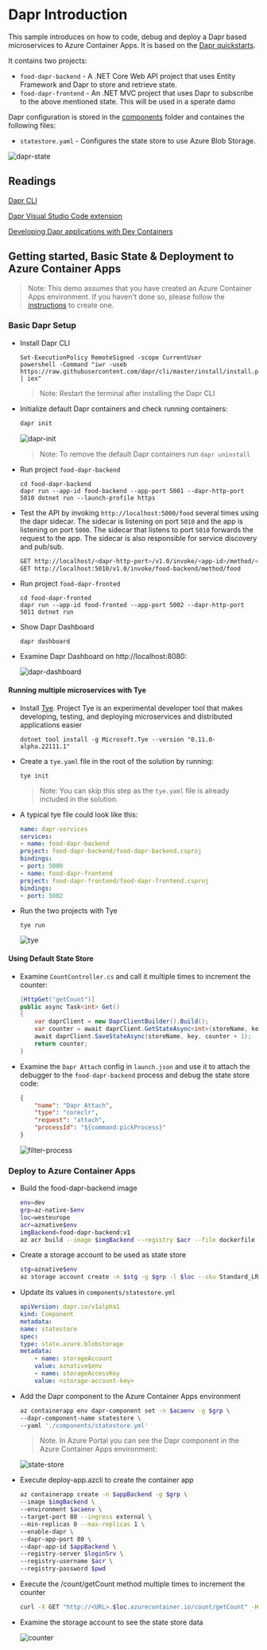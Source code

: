 # Dapr Introduction

This sample introduces on how to code, debug and deploy a Dapr based microservices to Azure Container Apps. It is based on the [Dapr quickstarts](https://docs.dapr.io/getting-started/quickstarts/). 

It contains two projects:

- `food-dapr-backend` - A .NET Core Web API project that uses Entity Framework and Dapr to store and retrieve state.
- `food-dapr-frontend` - An .NET MVC project that uses Dapr to subscribe to the above mentioned state. This will be used in a sperate damo

Dapr configuration is stored in the [components](components) folder and containes the following files:

- `statestore.yaml` - Configures the state store to use Azure Blob Storage.

![dapr-state](_images/dapr-state.png)


## Readings

[Dapr CLI](https://docs.dapr.io/reference/cli/cli-overview/)

[Dapr Visual Studio Code extension](https://docs.dapr.io/developing-applications/local-development/ides/vscode/vscode-dapr-extension/)

[Developing Dapr applications with Dev Containers](https://docs.dapr.io/developing-applications/local-development/ides/vscode/vscode-remote-dev-containers/)

## Getting started, Basic State & Deployment to Azure Container Apps

>Note: This demo assumes that you have created an Azure Container Apps environment. If you haven't done so, please follow the [instructions](/demos/04-azure-container-apps/01-basics/create-aca-env.azcli) to create one.

### Basic Dapr Setup

- Install Dapr CLI

    ```
    Set-ExecutionPolicy RemoteSigned -scope CurrentUser
    powershell -Command "iwr -useb https://raw.githubusercontent.com/dapr/cli/master/install/install.ps1 | iex"
    ```

    >Note: Restart the terminal after installing the Dapr CLI

- Initialize default Dapr containers and check running containers:

    ```bash
    dapr init
    ```

    ![dapr-init](_images/dapr-init.png)

   >Note: To remove the default Dapr containers run `dapr uninstall` 

- Run project `food-dapr-backend`

    ```
    cd food-dapr-backend
    dapr run --app-id food-backend --app-port 5001 --dapr-http-port 5010 dotnet run --launch-profile https
    ```

- Test the API by invoking `http://localhost:5000/food` several times using the dapr sidecar. The sidecar is listening on port `5010` and the app is listening on port `5000`. The sidecar that listens to port `5010` forwards the request to the app. The sidecar is also responsible for service discovery and pub/sub.

    ```bash
    GET http://localhost/<dapr-http-port>/v1.0/invoke/<app-id>/method/<method-name>
    GET http://localhost:5010/v1.0/invoke/food-backend/method/food
    ```

- Run project `food-dapr-fronted`

    ```
    cd food-dapr-fronted
    dapr run --app-id food-fronted --app-port 5002 --dapr-http-port 5011 dotnet run
    ```    

- Show Dapr Dashboard

    ```
    dapr dashboard
    ``` 

- Examine Dapr Dashboard on http://localhost:8080:

    ![dapr-dashboard](_images/dapr-dashboard.png)

#### Running multiple microservices with Tye

- Install [Tye](https://github.com/dotnet/tye/). Project Tye is an experimental developer tool that makes developing, testing, and deploying microservices and distributed applications easier

    ```
    dotnet tool install -g Microsoft.Tye --version "0.11.0-alpha.22111.1"
    ```

- Create a `tye.yaml` file in the root of the solution by running:

    ```    
    tye init
    ```

    >Note: You can skip this step as the `tye.yaml` file is already included in the solution.    

- A typical tye file could look like this:

    ```yaml
    name: dapr-services
    services:
    - name: food-dapr-backend
    project: food-dapr-backend/food-dapr-backend.csproj
    bindings:
    - port: 5000
    - name: food-dapr-frontend
    project: food-dapr-frontend/food-dapr-frontend.csproj
    bindings:
    - port: 5002
    ```

- Run the two projects with Tye

    ```
    tye run
    ```    

    ![tye](_images/tye.png)

#### Using Default State Store

- Examine `CountController.cs` and call it multiple times to increment the counter:

    ```c#
    [HttpGet("getCount")]
    public async Task<int> Get()
    {
        var daprClient = new DaprClientBuilder().Build();
        var counter = await daprClient.GetStateAsync<int>(storeName, key);
        await daprClient.SaveStateAsync(storeName, key, counter + 1);
        return counter;
    }
    ```

- Examine the `Dapr Attach` config in `launch.json` and use it to attach the debugger to the `food-dapr-backend` process and debug the state store code:

    ```json
    {
        "name": "Dapr Attach",
        "type": "coreclr",
        "request": "attach",
        "processId": "${command:pickProcess}"
    }
    ```
    ![filter-process](_images/filter-process.png)

### Deploy to Azure Container Apps

- Build the food-dapr-backend image

    ```bash
    env=dev
    grp=az-native-$env
    loc=westeurope
    acr=aznative$env
    imgBackend=food-dapr-backend:v1
    az acr build --image $imgBackend --registry $acr --file dockerfile .
    ```
- Create a storage account to be used as state store

    ```bash
    stg=aznative$env
    az storage account create -n $stg -g $grp -l $loc --sku Standard_LRS
    ```

- Update its values in `components/statestore.yml`

    ```yaml
    apiVersion: dapr.io/v1alpha1
    kind: Component
    metadata:
    name: statestore
    spec:
    type: state.azure.blobstorage
    metadata:
        - name: storageAccount
        value: aznative$env
        - name: storageAccessKey
        value: <storage-account-key>
    ```        

- Add the Dapr component to the Azure Container Apps environment

    ```bash
    az containerapp env dapr-component set -n $acaenv -g $grp \
    --dapr-component-name statestore \
    --yaml './components/statestore.yml'
    ```    
    >Note. In Azure Portal you can see the Dapr component in the Azure Container Apps environment:

    ![state-store](_images/state-store.png)


- Execute deploy-app.azcli to create the container app

    ```bash
    az containerapp create -n $appBackend -g $grp \
    --image $imgBackend \
    --environment $acaenv \
    --target-port 80 --ingress external \
    --min-replicas 0 --max-replicas 1 \
    --enable-dapr \
    --dapr-app-port 80 \
    --dapr-app-id $appBackend \
    --registry-server $loginSrv \
    --registry-username $acr \
    --registry-password $pwd 
    ```

- Execute the /count/getCount method multiple times to increment the counter

    ```bash
    curl -X GET "http://<URL>.$loc.azurecontainer.io/count/getCount" -H  "accept: text/plain"
    ```

- Examine the storage account to see the state store data

    ![counter](_images/counter.png)
